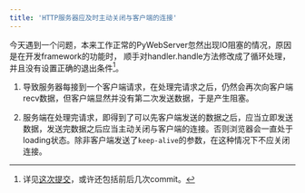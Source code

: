 ```yaml
---
title: 'HTTP服务器应及时主动关闭与客户端的连接'
---
```


今天遇到一个问题，本来工作正常的PyWebServer忽然出现IO阻塞的情况，原因是在开发framework的功能时，
顺手对handler.handle方法修改成了循环处理，并且没有设置正确的退出条件[^n1]。

1. 导致服务器每接到一个客户端请求，在处理完请求之后，仍然会再次向客户端recv数据，但客户端显然并没有第二次发送数据，于是产生阻塞。

2. 服务端在处理完请求，即得到了可以先客户端发送的数据之后，应当立即发送数据，发送完数据之后应当主动关闭与客户端的连接。否则浏览器会一直处于loading状态。除非客户端发送了`keep-alive`的参数，在这种情况下不应关闭连接。


[这次提交]: https://github.com/laszo/PyWebServer/commit/a141aa935e8fda8af2630910e09eefcc5716f251#diff-0bcd2d8f6045df98fe7e9abce6f90acc

[^n1]: 详见[这次提交]，或许还包括前后几次commit。